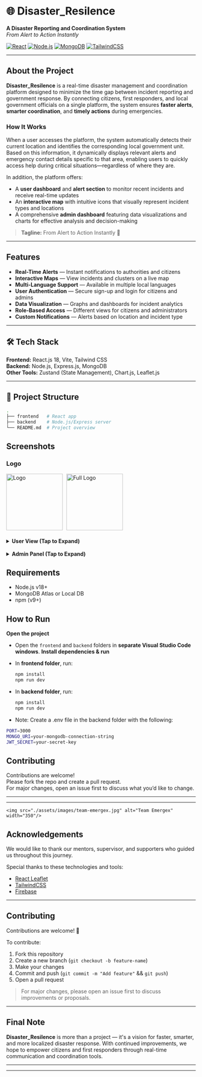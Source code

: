 # 🌐 Disaster_Resilence

**A Disaster Reporting and Coordination System**  
_From Alert to Action Instantly_

[![React](https://img.shields.io/badge/React-18-blue)](https://react.dev/)
[![Node.js](https://img.shields.io/badge/Node.js-18-green)](https://nodejs.org/)
[![MongoDB](https://img.shields.io/badge/MongoDB-Database-green)](https://www.mongodb.com/)
[![TailwindCSS](https://img.shields.io/badge/TailwindCSS-4-blue)](https://tailwindcss.com/)

---

## About the Project

**Disaster_Resilence** is a real-time disaster management and coordination platform designed to minimize the time gap between incident reporting and government response. By connecting citizens, first responders, and local government officials on a single platform, the system ensures **faster alerts**, **smarter coordination**, and **timely actions** during emergencies.

### How It Works

When a user accesses the platform, the system automatically detects their current location and identifies the corresponding local government unit. Based on this information, it dynamically displays relevant alerts and emergency contact details specific to that area, enabling users to quickly access help during critical situations—regardless of where they are.

In addition, the platform offers:

- A **user dashboard** and **alert section** to monitor recent incidents and receive real-time updates
- An **interactive map** with intuitive icons that visually represent incident types and locations
- A comprehensive **admin dashboard** featuring data visualizations and charts for effective analysis and decision-making

> **Tagline:** From Alert to Action Instantly 🚨

---

## Features

- **Real-Time Alerts** — Instant notifications to authorities and citizens
- **Interactive Maps** — View incidents and clusters on a live map
- **Multi-Language Support** — Available in multiple local languages
- **User Authentication** — Secure sign-up and login for citizens and admins
- **Data Visualization** — Graphs and dashboards for incident analytics
- **Role-Based Access** — Different views for citizens and administrators
- **Custom Notifications** — Alerts based on location and incident type

---

## 🛠 Tech Stack

**Frontend:** React.js 18, Vite, Tailwind CSS  
**Backend:** Node.js, Express.js, MongoDB  
**Other Tools:** Zustand (State Management), Chart.js, Leaflet.js

---

## 📂 Project Structure

```bash
.
├── frontend   # React app
├── backend    # Node.js/Express server
└── README.md  # Project overview
```

## Screenshots

<h3>Logo</h3>
<div style="display: flex; gap: 10px; align-items: center; margin-bottom: 20px;">
  <img src="./assets/images/logo.jpg" alt="Logo" width="150"/>
  <img src="./assets/images/logo-full.jpg" alt="Full Logo" width="150"/>
</div>

<details>
  <summary><strong>User View (Tap to Expand)</strong></summary>
  <br />
  <div style="display: flex; flex-wrap: wrap; gap: 10px;">
    <img src="./assets/screenshots/welcome.png" alt="Welcome" width="180"/>
    <img src="./assets/screenshots/signup.png" alt="Sign Up" width="180"/>
    <img src="./assets/screenshots/signin.png" alt="Sign In" width="180"/>
    <img src="./assets/screenshots/forgot-password.png" alt="Forgot Password" width="180"/>
    <img src="./assets/screenshots/otp-verification.png" alt="OTP Verification" width="180"/>
    <img src="./assets/screenshots/home.png" alt="Home" width="180"/>
    <img src="./assets/screenshots/report.png" alt="Report" width="180"/>
    <img src="./assets/screenshots/map.png" alt="Map Page" width="180"/>
    <img src="./assets/screenshots/profile.png" alt="Profile" width="180"/>
  </div>
</details>

<br />

<details>
  <summary><strong>Admin Panel (Tap to Expand)</strong></summary>
  <br />
  <div style="display: flex; flex-direction: column; gap: 15px;">
    <img src="./assets/screenshots/admin-dashboard.png" alt="Admin Dashboard" width="100%"/>
    <img src="./assets/screenshots/manage-users.png" alt="Manage Users" width="100%"/>
    <img src="./assets/screenshots/manage-alerts.png" alt="Manage Alerts" width="100%"/>
    <img src="./assets/screenshots/manage-reports.png" alt="Manage Reports" width="100%"/>
    <img src="./assets/screenshots/unauthorized.png" alt="Unauthorized" width="100%"/>
  </div>
</details>



## Requirements

- Node.js v18+
- MongoDB Atlas or Local DB
- npm (v9+)

## How to Run


**Open the project**

   - Open the `frontend` and `backend` folders in **separate Visual Studio Code windows**.
**Install dependencies & run**

   - In **frontend folder**, run:
     ```bash
     npm install
     npm run dev
     ```
   - In **backend folder**, run:
     ```bash
     npm install
     npm run dev
     ```
   - Note: Create a .env file in the backend folder with the following:

   ```bash
   PORT=3000
   MONGO_URI=your-mongodb-connection-string
   JWT_SECRET=your-secret-key
   ```



## Contributing

Contributions are welcome!  
Please fork the repo and create a pull request.  
For major changes, open an issue first to discuss what you’d like to change.

---


---





    <img src="./assets/images/team-emergex.jpg" alt="Team Emergex" width="350"/>



## Acknowledgements

We would like to thank our mentors, supervisor, and supporters who guided us throughout this journey.

Special thanks to these technologies and tools:

- [React Leaflet](https://react-leaflet.js.org/)
- [TailwindCSS](https://tailwindcss.com/)
- [Firebase](https://firebase.google.com/)

---

## Contributing

Contributions are welcome! 🚀

To contribute:

1. Fork this repository
2. Create a new branch (`git checkout -b feature-name`)
3. Make your changes
4. Commit and push (`git commit -m "Add feature"` && `git push`)
5. Open a pull request

> For major changes, please open an issue first to discuss improvements or proposals.

---









## Final Note

**Disaster_Resilence** is more than a project — it's a vision for faster, smarter, and more localized disaster response. With continued improvements, we hope to empower citizens and first responders through real-time communication and coordination tools.

---



---
